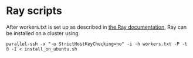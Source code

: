 # Ray scripts

After workers.txt is set up as described in [the Ray documentation](http://ray.readthedocs.io/en/latest/using-ray-on-a-large-cluster.html), Ray can be installed on a cluster using

```
parallel-ssh -x "-o StrictHostKeyChecking=no" -i -h workers.txt -P -t 0 -I < install_on_ubuntu.sh
```
